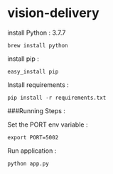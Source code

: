 # vision-delivery


install Python : 3.7.7

`brew install python`

install pip :

`easy_install pip`

Install requirements :

`pip install -r requirements.txt`

###Running Steps :

Set the PORT env variable :

`export PORT=5002`

Run application :

`python app.py`